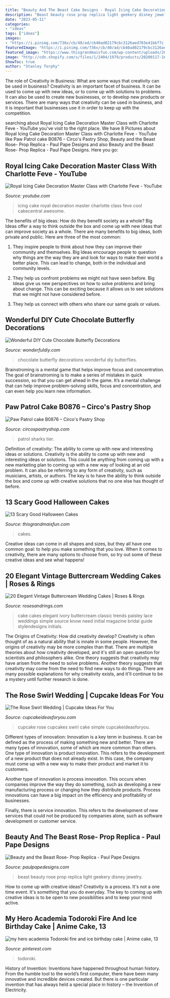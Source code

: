 ```yaml
---
title: "Beauty And The Beast Cake Designs - Royal Icing Cake Decoration Master Class With Charlotte Feve"
description: "Beast beauty rose prop replica light geekery disney jewelry"
date: "2023-05-11"
categories:
- "ideas"
tags: ["ideas"]
images:
- "https://i.pinimg.com/736x/cb/40/ad/cb40ad02179cbc3126aed703e41bbf7c.jpg"
featuredImage: "https://i.pinimg.com/736x/cb/40/ad/cb40ad02179cbc3126aed703e41bbf7c.jpg"
featured_image: "https://www.thisgrandmaisfun.com/wp-content/uploads/2016/10/bloodycake2_sayitwithcake-768x1024-750x1000.jpg"
image: "http://cdn.shopify.com/s/files/1/2404/1979/products/20200117-163207_5cdf6667-014f-4155-b00c-c217e1d071f4_1200x1200.jpg?v=1579721610"
ShowToc: true
author: "Stanley Torphy"
---
```



The role of Creativity in Business: What are some ways that creativity can be used in business?
Creativity is an important facet of business. It can be used to come up with new ideas, or to come up with solutions to problems. It can also be used to create new businesses, or to develop new products or services. There are many ways that creativity can be used in business, and it is important that businesses use it in order to keep up with the competition.

	

		
searching about Royal Icing Cake Decoration Master Class with Charlotte Feve - YouTube you've visit to the right place. We have 8 Pictures about Royal Icing Cake Decoration Master Class with Charlotte Feve - YouTube like Paw Patrol cake B0876 – Circo&#039;s Pastry Shop, Beauty and the Beast Rose- Prop Replica - Paul Pape Designs and also Beauty and the Beast Rose- Prop Replica - Paul Pape Designs. Here you go:
		
    
## Royal Icing Cake Decoration Master Class With Charlotte Feve - YouTube

<img loading=lazy src="http://i1.ytimg.com/vi/5r7vAxvUxuw/maxresdefault.jpg" onerror="this.onerror=null;this.src='https://tse4.mm.bing.net/th?id=OIP.eCrhsBlFho-nQgv9J2mCxgHaEK&amp;pid=15.1';" alt="Royal Icing Cake Decoration Master Class with Charlotte Feve - YouTube">

_Source: youtube.com_

>icing cake royal decoration master charlotte class feve cool cakecentral awesome. 

	

The benefits of big ideas: How do they benefit society as a whole?
Big Ideas offer a way to think outside the box and come up with new ideas that can improve society as a whole. There are many benefits to big ideas, both private and public. Here are three of the most common: 
1) They inspire people to think about how they can improve their community and themselves. Big Ideas encourage people to question why things are the way they are and look for ways to make their world a better place. This can lead to change, both in the individual and community levels.

2) They help us confront problems we might not have seen before. Big Ideas give us new perspectives on how to solve problems and bring about change. This can be exciting because it allows us to see solutions that we might not have considered before.

3) They help us connect with others who share our same goals or values.

    
## Wonderful DIY Cute Chocolate Butterfly Decorations

<img loading=lazy src="https://cdn.wonderfuldiy.com/wp-content/uploads/2014/07/chocolate-butterflies-M.jpg" onerror="this.onerror=null;this.src='https://tse4.mm.bing.net/th?id=OIP.Wq0GkPBV1goNOrI4Sqh5TQHaRt&amp;pid=15.1';" alt="Wonderful DIY Cute Chocolate Butterfly Decorations">

_Source: wonderfuldiy.com_

>chocolate butterfly decorations wonderful diy butterflies. 

	

Brainstroming is a mental game that helps improve focus and concentration. The goal of brainstroming is to make a series of mistakes in quick succession, so that you can get ahead in the game. It’s a mental challenge that can help improve problem-solving skills, focus and concentration, and can even help you learn new information.

    
## Paw Patrol Cake B0876 – Circo&#039;s Pastry Shop

<img loading=lazy src="http://cdn.shopify.com/s/files/1/2404/1979/products/20200117-163207_5cdf6667-014f-4155-b00c-c217e1d071f4_1200x1200.jpg?v=1579721610" onerror="this.onerror=null;this.src='https://tse1.mm.bing.net/th?id=OIP.WSO_UUbXap1zB0EGWnJCLgHaMQ&amp;pid=15.1';" alt="Paw Patrol cake B0876 – Circo&#039;s Pastry Shop">

_Source: circospastryshop.com_

>patrol sharks tier. 

	

Definition of creativity: The ability to come up with new and interesting ideas or solutions.
Creativity is the ability to come up with new and interesting ideas or solutions. This could be anything from coming up with a new marketing plan to coming up with a new way of looking at an old problem. It can also be referring to any form of creativity, such as musicians, artists, or authors. The key is to have the ability to think outside the box and come up with creative solutions that no one else has thought of before.

    
## 13 Scary Good Halloween Cakes

<img loading=lazy src="https://www.thisgrandmaisfun.com/wp-content/uploads/2016/10/bloodycake2_sayitwithcake-768x1024-750x1000.jpg" onerror="this.onerror=null;this.src='https://tse3.mm.bing.net/th?id=OIP.x5U0zJVqZjGdy-hTkYrr2QHaJ4&amp;pid=15.1';" alt="13 Scary Good Halloween Cakes">

_Source: thisgrandmaisfun.com_

>cakes. 

	

Creative ideas can come in all shapes and sizes, but they all have one common goal: to help you make something that you love. When it comes to creativity, there are many options to choose from, so try out some of these creative ideas and see what happens!

    
## 20 Elegant Vintage Buttercream Wedding Cakes | Roses &amp; Rings

<img loading=lazy src="http://www.rosesandrings.com/wp-content/uploads/2018/01/ivory-elegant-wedding-cake.jpg" onerror="this.onerror=null;this.src='https://tse4.mm.bing.net/th?id=OIP.mS-f6AngkzK30bogPYqRbQHaLH&amp;pid=15.1';" alt="20 Elegant Vintage Buttercream Wedding Cakes | Roses &amp; Rings">

_Source: rosesandrings.com_

>cake cakes elegant ivory buttercream classic trends paisley lace weddings simple source know need initial magazine bridal guide stylendesigns initials. 

	

The Origins of Creativity: How did creativity develop?
Creativity is often thought of as a natural ability that is innate in some people. However, the origins of creativity may be more complex than that. There are multiple theories about how creativity developed, and it's still an open question for scientists and philosophers alike. One theory suggests that creativity may have arisen from the need to solve problems. Another theory suggests that creativity may come from the need to find new ways to do things. There are many possible explanations for why creativity exists, and it'll continue to be a mystery until further research is done.

    
## The Rose Swirl Wedding | Cupcake Ideas For You

<img loading=lazy src="http://cupcakeideasforyou.com/wp-content/uploads/IMG_9701.jpg" onerror="this.onerror=null;this.src='https://tse4.mm.bing.net/th?id=OIP._cV9Q0yva1OFPCLyeXyIHQHaLH&amp;pid=15.1';" alt="The Rose Swirl Wedding | Cupcake Ideas For You">

_Source: cupcakeideasforyou.com_

>cupcake rose cupcakes swirl cake simple cupcakeideasforyou. 

	

Different types of innovation:
Innovation is a key term in business. It can be defined as the process of making something new and better. There are many types of innovation, some of which are more common than others. 
One type of innovation is product innovation. This refers to the development of a new product that does not already exist. In this case, the company must come up with a new way to make their product and market it to customers. 

Another type of innovation is process innovation. This occurs when companies improve the way they do something, such as developing a new manufacturing process or changing how they distribute products. Process innovations can have a big impact on the efficiency and profitability of businesses. 

Finally, there is service innovation. This refers to the development of new services that could not be produced by companies alone, such as software development or customer service.

    
## Beauty And The Beast Rose- Prop Replica - Paul Pape Designs

<img loading=lazy src="http://cdn.supadupa.me/shop/6579/images/1041338/IMG_2894_grande.jpg" onerror="this.onerror=null;this.src='https://tse2.mm.bing.net/th?id=OIP.-AhqGvg1dWlXh7xDGzOX8gHaJ4&amp;pid=15.1';" alt="Beauty and the Beast Rose- Prop Replica - Paul Pape Designs">

_Source: paulpapedesigns.com_

>beast beauty rose prop replica light geekery disney jewelry. 

	

How to come up with creative ideas?
Creativity is a process. It's not a one time event. It's something that you do everyday. The key to coming up with creative ideas is to be open to new possibilities and to keep your mind active.

    
## My Hero Academia Todoroki Fire And Ice Birthday Cake | Anime Cake, 13

<img loading=lazy src="https://i.pinimg.com/736x/cb/40/ad/cb40ad02179cbc3126aed703e41bbf7c.jpg" onerror="this.onerror=null;this.src='https://tse2.mm.bing.net/th?id=OIP.SqgZbLx9uAk0Y9TGs0a8WwHaLH&amp;pid=15.1';" alt="my hero academia Todoroki fire and ice birthday cake | Anime cake, 13">

_Source: pinterest.com_

>todoroki. 

	

History of Invention:
Inventions have happened throughout human history. From the humble tool to the world’s first computer, there have been many innovative and incredible devices created. But there is one particular invention that has always held a special place in history – the Invention of Electricity.

